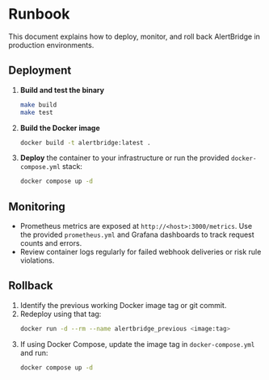 # Runbook

This document explains how to deploy, monitor, and roll back AlertBridge in production environments.

## Deployment

1. **Build and test the binary**
   ```bash
   make build
   make test
   ```
2. **Build the Docker image**
   ```bash
   docker build -t alertbridge:latest .
   ```
3. **Deploy** the container to your infrastructure or run the provided `docker-compose.yml` stack:
   ```bash
   docker compose up -d
   ```

## Monitoring

- Prometheus metrics are exposed at `http://<host>:3000/metrics`. Use the provided `prometheus.yml` and Grafana dashboards to track request counts and errors.
- Review container logs regularly for failed webhook deliveries or risk rule violations.

## Rollback

1. Identify the previous working Docker image tag or git commit.
2. Redeploy using that tag:
   ```bash
   docker run -d --rm --name alertbridge_previous <image:tag>
   ```
3. If using Docker Compose, update the image tag in `docker-compose.yml` and run:
   ```bash
   docker compose up -d
   ```

